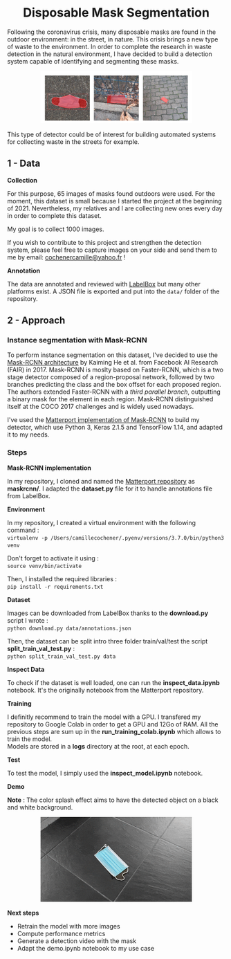 <div align='center'><h1>Disposable Mask Segmentation</h1></div>

Following the coronavirus crisis, many disposable masks are found in the outdoor environment: in the street, in nature. This crisis brings a new type of waste to the environment. In order to complete the research in waste detection in the natural environment, I have decided to build a detection system capable of identifying and segmenting these masks. 

<p align="center">
  <img src="assets/detections_mask.png" width="350" title="Predictions">
</p>

This type of detector could be of interest for building automated systems for collecting waste in the streets for example. 

## 1 - Data

**Collection**

For this purpose, 65 images of masks found outdoors were used. For the moment, this dataset is small because I started the project at the beginning of 2021. Nevertheless, my relatives and I are collecting new ones every day in order to complete this dataset. 

My goal is to collect 1000 images. 

If you wish to contribute to this project and strengthen the detection system, please feel free to capture images on your side and send them to me by email: cochenercamille@yahoo.fr !

**Annotation**

The data are annotated and reviewed with <a href="https://labelbox.com/">LabelBox</a> but many other platforms exist. A JSON file is exported and put into the `data/` folder of the repository. 
  
## 2 - Approach 

### Instance segmentation with Mask-RCNN
  
To perform instance segmentation on this dataset, I've decided to use the <a href="https://arxiv.org/abs/1703.06870">Mask-RCNN architecture</a> by Kaiming He et al. from Facebook AI Research (FAIR) in 2017. Mask-RCNN is moslty based on Faster-RCNN, which is a two stage detector composed of a region-proposal network, followed by two branches predicting the class and the box offset for each proposed region. The authors extended Faster-RCNN with a *third parallel branch*, outputting a binary mask for the element in each region. Mask-RCNN distinguished itself at the COCO 2017 challenges and is widely used nowadays.  

I've used the <a href="https://github.com/matterport/Mask_RCNN">Matterport implementation of Mask-RCNN</a> to build my detector, which use Python 3, Keras 2.1.5 and TensorFlow 1.14, and adapted it to my needs. 

### Steps

**Mask-RCNN implementation**  

In my repository, I cloned and named the <a href="https://github.com/matterport/Mask_RCNN">Matterport repository</a> as **maskrcnn/**. I adapted the **dataset.py** file for it to handle annotations file from LabelBox. 

**Environment**

In my repository, I created a virtual environment with the following command :  
`virtualenv -p /Users/camillecochener/.pyenv/versions/3.7.0/bin/python3 venv`

Don't forget to activate it using :  
`source venv/bin/activate`

Then, I installed the required libraries :  
`pip install -r requirements.txt`

**Dataset**  

Images can be downloaded from LabelBox thanks to the **download.py** script I wrote :  
`python download.py data/annotations.json`   

Then, the dataset can be split intro three folder train/val/test the script **split_train_val_test.py** :  
`python split_train_val_test.py data`

**Inspect Data**

To check if the dataset is well loaded, one can run the **inspect_data.ipynb** notebook. It's the originally notebook from the Matterport repository. 

**Training**

I definitly recommend to train the model with a GPU. I transfered my repository to Google Colab in order to get a GPU and 12Go of RAM. All the previous steps are sum up in the **run_training_colab.ipynb** which allows to train the model.  
Models are stored in a **logs** directory at the root, at each epoch. 

**Test**

To test the model, I simply used the **inspect_model.ipynb** notebook.  

**Demo**  

**Note** : The color splash effect aims to have the detected object on a black and white background. 

<p align="center">
  <img src="assets/detections_20210228T182204.gif" width="350" title="Predictions">
</p>

**Next steps**

- Retrain the model with more images
- Compute performance metrics
- Generate a detection video with the mask 
- Adapt the demo.ipynb notebook to my use case